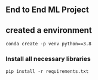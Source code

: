 ## End to End ML Project

## created a environment
```
conda create -p venv python==3.8
```

### Install all necessary libraries
```
pip install -r requirements.txt
```